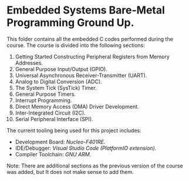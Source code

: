 # Embedded Systems Bare-Metal Programming Ground Up.

This folder contains all the embedded C codes performed during the course. The course is divided into the following sections:
1. Getting Started Constructing Peripheral Registers from Memory Addresses.
2. General Purpose Input/Output (GPIO).
3. Universal Asynchronous Receiver-Transmitter (UART).
4. Analog to Digital Conversion (ADC).
5. The System Tick (SysTick) Timer.
6. General Purpose Timers.
7. Interrupt Programming.
8. Direct Memory Access (DMA) Driver Development.
9. Inter-Integrated Circuit (I2C).
10. Serial Peripheral Interface (SPI).

The current tooling being used for this project includes:

- Development Board: _Nucleo-F401RE._
- IDE/Debugger: _Visual Studio Code (PlatformIO extension)._
- Compiler Toolchain: _GNU ARM._

Note: There are additional sections as the previous version of the course was added, but It does not make sense to add them.
